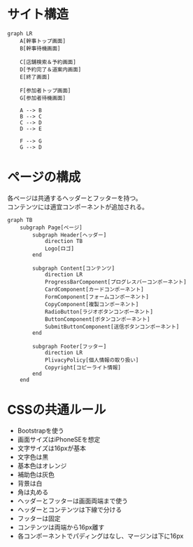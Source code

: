 # サイト構造

```mermaid
graph LR
    A[幹事トップ画面]
    B[幹事待機画面]

    C[店舗検索＆予約画面]
    D[予約完了＆道案内画面]
    E[終了画面]

    F[参加者トップ画面]
    G[参加者待機画面]
    
    A --> B
    B --> C
    C --> D
    D --> E

    F --> G
    G --> D

```

# ページの構成
各ページは共通するヘッダーとフッターを持つ。  
コンテンツには適宜コンポーネントが追加される。

```mermaid
graph TB
    subgraph Page[ページ]
        subgraph Header[ヘッダー]
            direction TB
            Logo[ロゴ]
        end

        subgraph Content[コンテンツ]
            direction LR
            ProgressBarComponent[プログレスバーコンポーネント]
            CardComponent[カードコンポーネント]
            FormComponent[フォームコンポーネント]
            CopyComponent[複製コンポーネント]
            RadioButton[ラジオボタンコンポーネント]
            ButtonComponent[ボタンコンポーネント]
            SubmitButtonComponent[送信ボタンコンポーネント]
        end

        subgraph Footer[フッター]
            direction LR
            PlivacyPolicy[個人情報の取り扱い]
            Copyright[コピーライト情報]
        end
    end
```

# CSSの共通ルール
* Bootstrapを使う
* 画面サイズはiPhoneSEを想定
* 文字サイズは16pxが基本
* 文字色は黒
* 基本色はオレンジ
* 補助色は灰色
* 背景は白
* 角は丸める
* ヘッダーとフッターは画面両端まで使う
* ヘッダーとコンテンツは下線で分ける
* フッターは固定
* コンテンツは両端から16px離す
* 各コンポーネントでパディングはなし、マージンは下に16px
